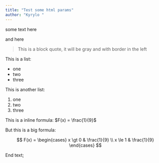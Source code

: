```yaml
---
title: "Test some html params"
author: "Kyrylo "
---
```


some text here

and here

> This is a block quote, it will be gray and with border
> in the left

This is a list:

- one
- two
- three

This is another list:

1. one
2. two
3. three

This is a inline formula: $F(x) = \frac{1}{9}$

But this is a big formula:

$$
F(x) =
   \begin{cases}
       x \gt 0 & \frac{1}{9} \\
       x \le 1 & \frac{1}{9}
   \end{cases}
$$

End text;
